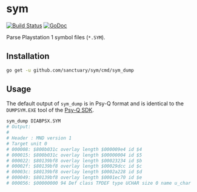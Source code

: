 # sym

[![Build Status](https://travis-ci.org/sanctuary/sym.svg)](https://travis-ci.org/sanctuary/sym)
[![GoDoc](https://godoc.org/github.com/sanctuary/sym?status.svg)](https://godoc.org/github.com/sanctuary/sym)

Parse Playstation 1 symbol files (`*.SYM`).

## Installation

```bash
go get -u github.com/sanctuary/sym/cmd/sym_dump
```

## Usage

The default output of `sym_dump` is in Psy-Q format and is identical to the `DUMPSYM.EXE` tool of the [Psy-Q SDK](http://www.psxdev.net/help/psyq_install.html).

```bash
sym_dump DIABPSX.SYM
# Output:
#
# Header : MND version 1
# Target unit 0
# 000008: $800b031c overlay length $000009e4 id $4
# 000015: $800b031c overlay length $00000004 id $5
# 000022: $80139bf8 overlay length $00023234 id $b
# 00002f: $80139bf8 overlay length $00029dcc id $c
# 00003c: $80139bf8 overlay length $0002a228 id $d
# 000049: $80139bf8 overlay length $0001ec70 id $e
# 000056: $00000000 94 Def class TPDEF type UCHAR size 0 name u_char
```
